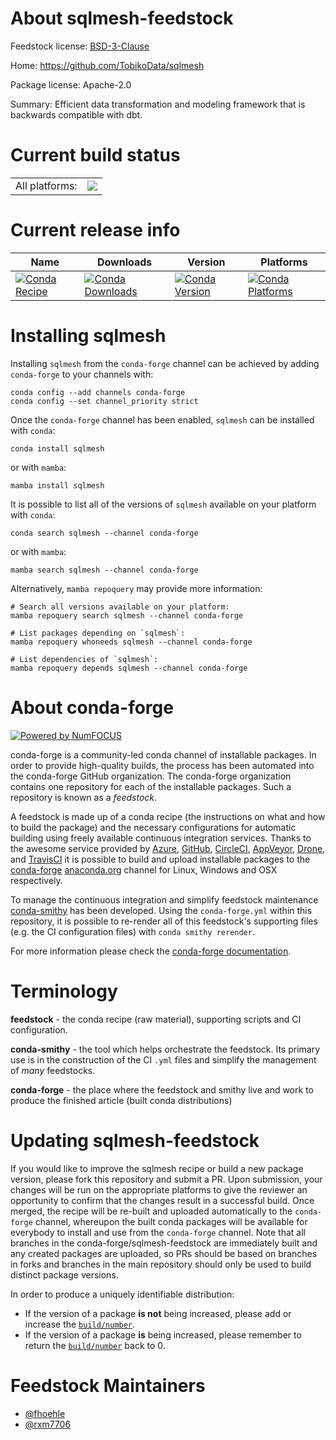 About sqlmesh-feedstock
=======================

Feedstock license: [BSD-3-Clause](https://github.com/conda-forge/sqlmesh-feedstock/blob/main/LICENSE.txt)

Home: https://github.com/TobikoData/sqlmesh

Package license: Apache-2.0

Summary: Efficient data transformation and modeling framework that is backwards compatible with dbt.

Current build status
====================


<table><tr><td>All platforms:</td>
    <td>
      <a href="https://dev.azure.com/conda-forge/feedstock-builds/_build/latest?definitionId=23806&branchName=main">
        <img src="https://dev.azure.com/conda-forge/feedstock-builds/_apis/build/status/sqlmesh-feedstock?branchName=main">
      </a>
    </td>
  </tr>
</table>

Current release info
====================

| Name | Downloads | Version | Platforms |
| --- | --- | --- | --- |
| [![Conda Recipe](https://img.shields.io/badge/recipe-sqlmesh-green.svg)](https://anaconda.org/conda-forge/sqlmesh) | [![Conda Downloads](https://img.shields.io/conda/dn/conda-forge/sqlmesh.svg)](https://anaconda.org/conda-forge/sqlmesh) | [![Conda Version](https://img.shields.io/conda/vn/conda-forge/sqlmesh.svg)](https://anaconda.org/conda-forge/sqlmesh) | [![Conda Platforms](https://img.shields.io/conda/pn/conda-forge/sqlmesh.svg)](https://anaconda.org/conda-forge/sqlmesh) |

Installing sqlmesh
==================

Installing `sqlmesh` from the `conda-forge` channel can be achieved by adding `conda-forge` to your channels with:

```
conda config --add channels conda-forge
conda config --set channel_priority strict
```

Once the `conda-forge` channel has been enabled, `sqlmesh` can be installed with `conda`:

```
conda install sqlmesh
```

or with `mamba`:

```
mamba install sqlmesh
```

It is possible to list all of the versions of `sqlmesh` available on your platform with `conda`:

```
conda search sqlmesh --channel conda-forge
```

or with `mamba`:

```
mamba search sqlmesh --channel conda-forge
```

Alternatively, `mamba repoquery` may provide more information:

```
# Search all versions available on your platform:
mamba repoquery search sqlmesh --channel conda-forge

# List packages depending on `sqlmesh`:
mamba repoquery whoneeds sqlmesh --channel conda-forge

# List dependencies of `sqlmesh`:
mamba repoquery depends sqlmesh --channel conda-forge
```


About conda-forge
=================

[![Powered by
NumFOCUS](https://img.shields.io/badge/powered%20by-NumFOCUS-orange.svg?style=flat&colorA=E1523D&colorB=007D8A)](https://numfocus.org)

conda-forge is a community-led conda channel of installable packages.
In order to provide high-quality builds, the process has been automated into the
conda-forge GitHub organization. The conda-forge organization contains one repository
for each of the installable packages. Such a repository is known as a *feedstock*.

A feedstock is made up of a conda recipe (the instructions on what and how to build
the package) and the necessary configurations for automatic building using freely
available continuous integration services. Thanks to the awesome service provided by
[Azure](https://azure.microsoft.com/en-us/services/devops/), [GitHub](https://github.com/),
[CircleCI](https://circleci.com/), [AppVeyor](https://www.appveyor.com/),
[Drone](https://cloud.drone.io/welcome), and [TravisCI](https://travis-ci.com/)
it is possible to build and upload installable packages to the
[conda-forge](https://anaconda.org/conda-forge) [anaconda.org](https://anaconda.org/)
channel for Linux, Windows and OSX respectively.

To manage the continuous integration and simplify feedstock maintenance
[conda-smithy](https://github.com/conda-forge/conda-smithy) has been developed.
Using the ``conda-forge.yml`` within this repository, it is possible to re-render all of
this feedstock's supporting files (e.g. the CI configuration files) with ``conda smithy rerender``.

For more information please check the [conda-forge documentation](https://conda-forge.org/docs/).

Terminology
===========

**feedstock** - the conda recipe (raw material), supporting scripts and CI configuration.

**conda-smithy** - the tool which helps orchestrate the feedstock.
                   Its primary use is in the construction of the CI ``.yml`` files
                   and simplify the management of *many* feedstocks.

**conda-forge** - the place where the feedstock and smithy live and work to
                  produce the finished article (built conda distributions)


Updating sqlmesh-feedstock
==========================

If you would like to improve the sqlmesh recipe or build a new
package version, please fork this repository and submit a PR. Upon submission,
your changes will be run on the appropriate platforms to give the reviewer an
opportunity to confirm that the changes result in a successful build. Once
merged, the recipe will be re-built and uploaded automatically to the
`conda-forge` channel, whereupon the built conda packages will be available for
everybody to install and use from the `conda-forge` channel.
Note that all branches in the conda-forge/sqlmesh-feedstock are
immediately built and any created packages are uploaded, so PRs should be based
on branches in forks and branches in the main repository should only be used to
build distinct package versions.

In order to produce a uniquely identifiable distribution:
 * If the version of a package **is not** being increased, please add or increase
   the [``build/number``](https://docs.conda.io/projects/conda-build/en/latest/resources/define-metadata.html#build-number-and-string).
 * If the version of a package **is** being increased, please remember to return
   the [``build/number``](https://docs.conda.io/projects/conda-build/en/latest/resources/define-metadata.html#build-number-and-string)
   back to 0.

Feedstock Maintainers
=====================

* [@fhoehle](https://github.com/fhoehle/)
* [@rxm7706](https://github.com/rxm7706/)

